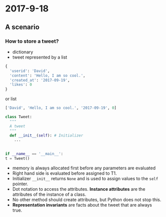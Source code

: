 # 2017-9-18

## A scenario
### How to store a tweet?
* dictionary
* tweet represented by a list
```python
{
  'userid': 'David',
  'content': 'Hello, I am so cool.',
  'created_at': '2017-09-19',
  'likes': 0
}
```

or list

```python
['David', 'Hello, I am so cool.', '2017-09-19', 0]
```

```python
class Tweet:
  """
  A tweet
  """
  def __init__(self): # Initializer
    ...
  
  
if __name__ == '__main__':
t = Tweet()

```

* memory is always allocated first before any parameters are evaluated
* Right hand side is evaluated before assigned to T1.
* Initializer `__init__` returns `None` and is used to assign values to the `self` pointer. 
* Dot notation to access the attributes. **Instance attributes** are the attributes of the instance of a class.
* No other method should create attributes, but Python does not stop this.
* **Representation invariants** are facts about the tweet that are always true.